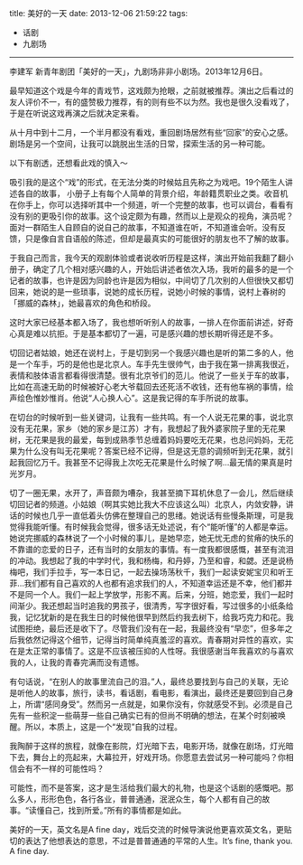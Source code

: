 title: 美好的一天
date: 2013-12-06 21:59:22
tags:
- 话剧
- 九剧场

---

李建军 新青年剧团「美好的一天」，九剧场非非小剧场。2013年12月6日。

最早知道这个戏是今年的青戏节，这戏颇为抢眼，之前就被推荐。演出之后看过的友人评价不一，有的盛赞极力推荐，有的则有些不以为然。我也是很久没看戏了，于是在听说这戏再演之后就决定来看。

从十月中到十二月，一个半月都没有看戏，重回剧场居然有些“回家”的安心之感。剧场是另一个空间，让我可以跳脱出生活的日常，探索生活的另一种可能。

以下有剧透，还想看此戏的慎入～

<!-- more -->

吸引我的是这个“戏”的形式，在无法分类的时候姑且先称之为戏吧。19个陌生人讲述各自的故事， 小册子上有每个人简单的背景介绍，年龄籍贯职业之类。收音机在你手上，你可以选择听其中一个频道，听一个完整的故事，也可以调台，看看有没有别的更吸引你的故事。这个设定颇为有趣，然而以上是观众的视角，演员呢？面对一群陌生人自顾自的说自己的故事，不知道谁在听，不知道谁会听。没有反馈，只是像自言自语般的陈述，但却是最真实的可能很好的朋友也不了解的故事。

于我自己而言，我今天的观剧体验或者说收听历程是这样，演出开始前我翻了翻小册子，确定了几个相对感兴趣的人，开始后讲述者依次入场，我听的最多的是一个记者的故事，也许是因为同龄也许是因为相似，中间切了几次别的人但很快又都切回来，她说的是一些琐事，说她的成长历程，说她小时候的事情，说村上春树的「挪威的森林」，她最喜欢的角色和桥段。

这时大家已经基本都入场了，我也想听听别人的故事，一排人在你面前讲述，好奇心真是难以抗拒。于是基本都切了一遍，可是感兴趣的想长期听得还是不多。

切回记者姑娘，她还在说村上，于是切到另一个我感兴趣也是听的第二多的人，他是一个车手，巧的是他也是北京人。车手先生很帅气，由于我在第一排离我很近，表情和肢体语言都看得很清楚。很有北京爷们的范儿。他说了一些关于车的故事，比如在高速无助的时候被好心老大爷载回去还死活不收钱，还有他车祸的事情，绘声绘色惟妙惟肖。他说“人心换人心”。这是我记得的车手所说的故事。

在切台的时候听到一些关键词，让我有一些共鸣。有一个人说无花果的事，说北京没有无花果，家乡（她的家乡是江苏）才有，我想起了我外婆家院子里的无花果树，无花果是我的最爱，每到成熟季节总缠着妈妈要吃无花果，也总问妈妈，无花果为什么没有叫无花果呢？答案已经不记得，但是这无意的调频听到无花果，就引起我回忆万千。我甚至不记得我上次吃无花果是什么时候了啊…最无情的果真是时光岁月。

切了一圈无果，水开了，声音颇为嘈杂，我甚至摘下耳机休息了一会儿，然后继续切回记者的频道。小姑娘（啊其实她比我大不应该这么叫）北京人，内敛安静，讲话的时候也几乎一直低着头仿佛在整理自己的思绪。她说话有些慢条斯理，可是我觉得我能听懂。有时候我会觉得，很多话无处述说，有个“能听懂”的人都是幸运。她说完挪威的森林说了一个小时候的事儿，是她早恋，她无忧无虑的贫瘠的快乐的不靠谱的恋爱的日子，还有当时的女朋友的事情。有一度我都很感慨，甚至有流泪的冲动。我想起了我的中学时代，我和杨梅，和丹婷，乃至和睿，和勰。还是说杨梅吧，我们手拉手，写一本日记，一起去操场荡秋千，我们一起读安妮宝贝和听王菲…我们都有自己喜欢的人也都有追求我们的人，不知道幸运还是不幸，他们都并不是同一个人。我们一起上学放学，形影不离。后来，分班，她恋爱，我们一起时间渐少。我还想起当时追我的男孩子，很清秀，写字很好看，写过很多的小纸条给我，记忆犹新的是在我生日的时候他很早到然后约我去树下，给我巧克力和花。我试图拒绝，最后还是收下了。尽管我们没有在一起，我最终没有“早恋”，但多年之后我依然记得这个细节，记得当时简单纯真羞涩的喜欢。青春期对异性的喜欢，实在是太正常的事情了。这是不应该被压抑的人性呀。我很感谢当年我喜欢的与喜欢我的人，让我的青春完满而没有遗憾。

有句话说，“在别人的故事里流自己的泪。”人，最终总要找到与自己的关联，无论是听他人的故事，旅行，读书，看话剧，看电影，看演出，最终还是要回到自己身上，所谓“感同身受”。然而另一点就是，如果你没有，你就感受不到。必须是自己先有一些积淀一些萌芽一些自己确实已有的但尚不明确的想法，在某个时刻被唤醒。所以，本质上，这是一个“发现”自我的过程。

我陶醉于这样的旅程，就像在影院，灯光暗下去，电影开场，就像在剧场，灯光暗下去，舞台上的亮起来，大幕拉开，好戏开场。你愿意去尝试另一种可能吗？你相信会有不一样的可能性吗？

可能性，而不是答案，这才是生活给我们最大的礼物，也是这个话剧的感慨吧。那么多人，形形色色，各行各业，普普通通，泯泯众生，每个人都有自己的故事。“读懂自己，找到所爱。”所有的事情都是如此。

美好的一天，英文名是A fine day，戏后交流的时候导演说他更喜欢英文名，更贴切的表达了他想表达的意思，不过是普普通通的平常的人生。It’s fine, thank you. A fine day.

